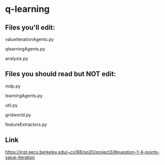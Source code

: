 # q-learning


## Files you'll edit:

valueIterationAgents.py

qlearningAgents.py

analysis.py

## Files you should read but NOT edit:

mdp.py

learningAgents.py

util.py

gridworld.py

featureExtractors.py

## Link

https://inst.eecs.berkeley.edu/~cs188/sp20/project3/#question-1-4-points-value-iteration